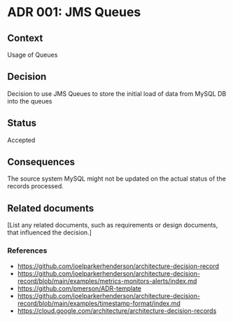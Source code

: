 # ADR 001: JMS Queues

## Context

Usage of Queues

## Decision

Decision to use JMS Queues to store the initial load of data from MySQL DB into the queues

## Status

Accepted

## Consequences

The source system MySQL might not be updated on the actual status of the records processed.

## Related documents

[List any related documents, such as requirements or design documents, that influenced the decision.]

### References
- https://github.com/joelparkerhenderson/architecture-decision-record
- https://github.com/joelparkerhenderson/architecture-decision-record/blob/main/examples/metrics-monitors-alerts/index.md
- https://github.com/pmerson/ADR-template
- https://github.com/joelparkerhenderson/architecture-decision-record/blob/main/examples/timestamp-format/index.md
- https://cloud.google.com/architecture/architecture-decision-records
